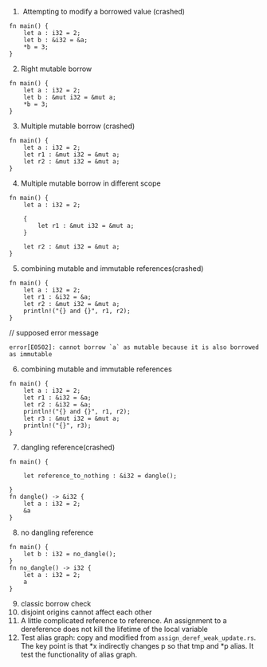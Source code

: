 1.  Attempting to modify a borrowed value (crashed)
```
fn main() {
    let a : i32 = 2;
    let b : &i32 = &a;
    *b = 3;
}
```
2. Right mutable borrow
```
fn main() {
    let a : i32 = 2;
    let b : &mut i32 = &mut a;
    *b = 3;
}
```

3. Multiple mutable borrow (crashed)
```
fn main() {
	let a : i32 = 2;
	let r1 : &mut i32 = &mut a;
	let r2 : &mut i32 = &mut a;
}
```
4. Multiple mutable borrow in different scope
```
fn main() {
	let a : i32 = 2;
	
	{
		let r1 : &mut i32 = &mut a;
	}

	let r2 : &mut i32 = &mut a;
}
```
5. combining mutable and immutable references(crashed)
```
fn main() {
	let a : i32 = 2;
	let r1 : &i32 = &a;
	let r2 : &mut i32 = &mut a;
	println!("{} and {}", r1, r2);
}
```
// supposed error message
```
error[E0502]: cannot borrow `a` as mutable because it is also borrowed as immutable
```
6. combining mutable and immutable references
```
fn main() {
	let a : i32 = 2;
	let r1 : &i32 = &a;
	let r2 : &i32 = &a;
	println!("{} and {}", r1, r2);
	let r3 : &mut i32 = &mut a; 
	println!("{}", r3);
}
```
7. dangling reference(crashed)
```
fn main() {

    let reference_to_nothing : &i32 = dangle();

}
fn dangle() -> &i32 {
    let a : i32 = 2;
    &a
}
```
8. no dangling reference
```
fn main() {
    let b : i32 = no_dangle();
}
fn no_dangle() -> i32 {
    let a : i32 = 2;
    a
}
```
9. classic borrow check
10. disjoint origins cannot affect each other
11. A little complicated reference to reference. An assignment to a
    dereference does not kill the lifetime of the local variable
12. Test alias graph: copy and modified from
    `assign_deref_weak_update.rs`. The key point is that *x indirectly
    changes p so that tmp and *p alias. It test the functionality of
    alias graph.